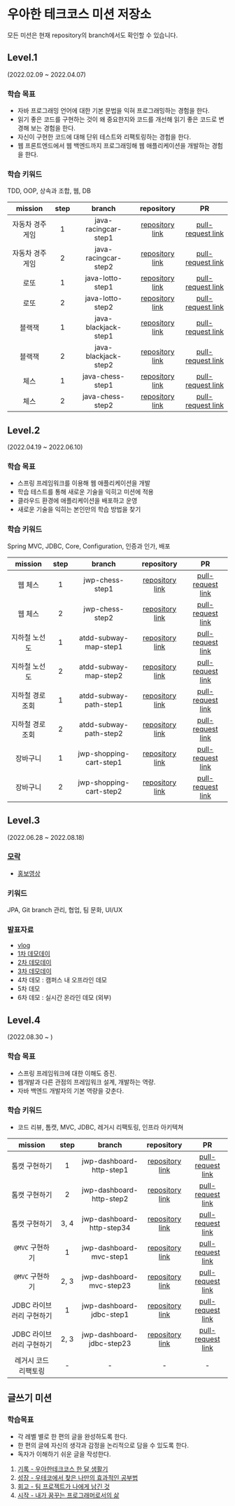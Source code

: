 # 우아한 테크코스 미션 저장소

모든 미션은 현재 repository의 branch에서도 확인할 수 있습니다.
## Level.1
(2022.02.09 ~ 2022.04.07)

### 학습 목표
- 자바 프로그래밍 언어에 대한 기본 문법을 익혀 프로그래밍하는 경험을 한다.
- 읽기 좋은 코드를 구현하는 것이 왜 중요한지와 코드를 개선해 읽기 좋은 코드로 변경해 보는 경험을 한다.
- 자신이 구현한 코드에 대해 단위 테스트와 리팩토링하는 경험을 한다.
- 웹 프론트엔드에서 웹 백엔드까지 프로그래밍해 웹 애플리케이션을 개발하는 경험을 한다.

### 학습 키워드
TDD, OOP, 상속과 조합, 웹, DB

| mission | step | branch | repository | PR |
|:---:|:---:|:---:|:---:|:---:|
| 자동차 경주 게임 | 1 | java-racingcar-step1 | [repository link](https://github.com/cjlee38/java-racingcar/tree/step1)|[pull-request link](https://github.com/woowacourse/java-racingcar/pull/278) | 
| 자동차 경주 게임 | 2 | java-racingcar-step2 | [repository link](https://github.com/cjlee38/java-racingcar/tree/step2)|[pull-request link](https://github.com/woowacourse/java-racingcar/pull/423) |
| 로또 | 1 | java-lotto-step1 |[repository link](https://github.com/cjlee38/java-lotto/tree/step1) | [pull-request link](https://github.com/woowacourse/java-lotto/pull/410)  |
| 로또 | 2 | java-lotto-step2 | [repository link](https://github.com/cjlee38/java-lotto/tree/step2) | [pull-request link](https://github.com/woowacourse/java-lotto/pull/490)|
| 블랙잭 | 1 | java-blackjack-step1 | [repository link](https://github.com/cjlee38/java-blackjack/tree/step1) | [pull-request link](https://github.com/woowacourse/java-blackjack/pull/259)|
| 블랙잭 | 2 | java-blackjack-step2 | [repository link](https://github.com/cjlee38/java-blackjack/tree/step2) | [pull-request link](https://github.com/woowacourse/java-blackjack/pull/376)|
| 체스 | 1 | java-chess-step1 | [repository link](https://github.com/cjlee38/java-chess/tree/step1) | [pull-request link](https://github.com/woowacourse/java-chess/pull/307)  |
| 체스 | 2 | java-chess-step2 | [repository link](https://github.com/cjlee38/java-chess/tree/step2) | [pull-request link](https://github.com/woowacourse/java-chess/pull/408)|


## Level.2
(2022.04.19 ~ 2022.06.10)

### 학습 목표
- 스프링 프레임워크를 이용해 웹 애플리케이션을 개발
- 학습 테스트를 통해 새로운 기술을 익히고 미션에 적용
- 클라우드 환경에 애플리케이션을 배포하고 운영
- 새로운 기술을 익히는 본인만의 학습 방법을 찾기

### 학습 키워드
Spring MVC, JDBC, Core, Configuration, 인증과 인가, 배포

| mission | step | branch | repository | PR |
|:---:|:---:|:---:|:---:|:---:|
|웹 체스|1|jwp-chess-step1|[repository link](https://github.com/cjlee38/jwp-chess/tree/step1) | [pull-request link](https://github.com/woowacourse/jwp-chess/pull/346) |
|웹 체스|2|jwp-chess-step2|[repository link](https://github.com/cjlee38/jwp-chess/tree/step2) | [pull-request link](https://github.com/woowacourse/jwp-chess/pull/441)|
|지하철 노선도|1|atdd-subway-map-step1|[repository link](https://github.com/cjlee38/atdd-subway-map/tree/step1) | [pull-request link](https://github.com/woowacourse/atdd-subway-map/pull/251) |
|지하철 노선도|2|atdd-subway-map-step2|[repository link](https://github.com/cjlee38/atdd-subway-map/tree/step2) | [pull-request link](https://github.com/woowacourse/atdd-subway-map/pull/324)|
|지하철 경로조회|1|atdd-subway-path-step1|[repository link](https://github.com/cjlee38/atdd-subway-path/tree/step1) | [pull-request link](https://github.com/woowacourse/atdd-subway-path/pull/235)|  
|지하철 경로조회|2|atdd-subway-path-step2|[repository link](https://github.com/cjlee38/atdd-subway-path/tree/step2) | [pull-request link](https://github.com/woowacourse/atdd-subway-path/pull/285)|
|장바구니|1|jwp-shopping-cart-step1|[repository link](https://github.com/cjlee38/jwp-shopping-cart/tree/step1) | [pull-request link](https://github.com/woowacourse/jwp-shopping-cart/pull/46)|
|장바구니|2|jwp-shopping-cart-step2|[repository link](https://github.com/cjlee38/jwp-shopping-cart/tree/step2) | [pull-request link](https://github.com/woowacourse/jwp-shopping-cart/pull/85)|


## Level.3
(2022.06.28 ~ 2022.08.18)
### [모락](https://github.com/woowacourse-teams/2022-mo-rak)
- [홍보영상](https://youtu.be/oifOO0joHtg)

### 키워드
JPA, Git branch 관리, 협업, 팀 문화, UI/UX

### 발표자료
- [vlog](https://youtu.be/sLBxjoZ6gKA)
- [1차 데모데이](https://youtu.be/R7JO6cLeyhU)
- [2차 데모데이](https://youtu.be/G4uQTNYNanY)
- [3차 데모데이](https://youtu.be/RSkr2x3n9B8)
- 4차 데모 : 캠퍼스 내 오프라인 데모
- 5차 데모
- 6차 데모 : 실시간 온라인 데모 (외부)

## Level.4
(2022.08.30 ~ )

### 학습 목표
- 스프링 프레임워크에 대한 이해도 증진.
- 웹개발과 다른 관점의 프레임워크 설계, 개발하는 역량.
- 자바 백엔드 개발자의 기본 역량을 갖춘다.

### 학습 키워드
- 코드 리뷰, 톰캣, MVC, JDBC, 레거시 리팩토링, 인프라 아키텍쳐

| mission | step | branch | repository | PR |
|:---:|:---:|:---:|:---:|:---:|
|톰캣 구현하기|1|jwp-dashboard-http-step1|[repository link](https://github.com/cjlee38/jwp-dashboard-http/tree/step1) | [pull-request link](https://github.com/woowacourse/jwp-dashboard-http/pull/148)|
|톰캣 구현하기|2|jwp-dashboard-http-step2|[repository link](https://github.com/cjlee38/jwp-dashboard-http/tree/step2) | [pull-request link](https://github.com/woowacourse/jwp-dashboard-http/pull/233)
|톰캣 구현하기|3, 4|jwp-dashboard-http-step34|[repository link](https://github.com/cjlee38/jwp-dashboard-http/tree/step34) | [pull-request link](https://github.com/woowacourse/jwp-dashboard-http/pull/252)
|`@MVC` 구현하기|1|jwp-dashboard-mvc-step1|[repository link](https://github.com/cjlee38/jwp-dashboard-mvc/tree/step1) | [pull-request link](https://github.com/woowacourse/jwp-dashboard-mvc/pull/187)
|`@MVC` 구현하기|2, 3|jwp-dashboard-mvc-step23|[repository link](https://github.com/cjlee38/jwp-dashboard-mvc/tree/step23) | [pull-request link](https://github.com/woowacourse/jwp-dashboard-mvc/pull/247)
|JDBC 라이브러리 구현하기|1|jwp-dashboard-jdbc-step1|[repository link](https://github.com/cjlee38/jwp-dashboard-jdbc/tree/step1) | [pull-request link](https://github.com/woowacourse/jwp-dashboard-jdbc/pull/60)
|JDBC 라이브러리 구현하기|2, 3|jwp-dashboard-jdbc-step23|[repository link](https://github.com/cjlee38/jwp-dashboard-jdbc/tree/step23) | [pull-request link](https://github.com/woowacourse/jwp-dashboard-jdbc/pull/131)
|레거시 코드 리팩토링| - | - | - | -

## 글쓰기 미션

### 학습목표
- 각 레벨 별로 한 편의 글을 완성하도록 한다.
- 한 편의 글에 자신의 생각과 감정을 논리적으로 담을 수 있도록 한다.
- 독자가 이해하기 쉬운 글을 작성한다.


1. [기록 - 우아한테크코스 한 달 생활기](https://github.com/cjlee38/woowa-writing-4/blob/cjlee38/level1.md)
2. [성장 - 우테코에서 찾은 나만의 효과적인 공부법](https://github.com/cjlee38/woowa-writing-4/blob/cjlee38/level2.md)
3. [회고 - 팀 프로젝트가 나에게 남긴 것](https://github.com/cjlee38/woowa-writing-4/blob/cjlee38/level3.md)
4. [시작 - 내가 꿈꾸는 프로그래머로서의 삶](https://github.com/cjlee38/woowa-writing-4/blob/step4/level4.md)

